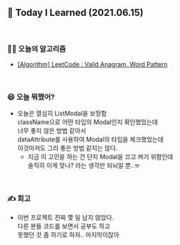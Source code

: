## 🚀 Today I Learned (2021.06.15)

<br/>

### **👨‍💻 오늘의 알고리즘**

-   [[Algorithm] LeetCode : Vaild Anagram, Word Pattern](https://codi-rano.tistory.com/107)

<br/>

### **😆 오늘 뭐했어?**

-   오늘은 열심히 ListModal을 보정함  
    className으로 어떤 타입의 Modal인지 확인했었는데  
    너무 좋지 않은 방법 같아서  
    dataAttribute를 사용하여 Modal의 타입을 체크했었는데  
    이것마저도 그리 좋은 방법 같지는 않다.
    -   지금 이 고민을 하는 건 단지 Modal을 끄고 켜기 위함인데  
        솔직히 이게 맞나? 라는 생각만 되뇌일 뿐..ㅠ

<br/>

### **✍️ 회고**

-   이번 프로젝트 진짜 몇 일 남지 않았다.  
    다른 분들 코드를 보면서 공부도 하고  
    못했던 것 좀 하기로 하자.. 마지막이잖아
